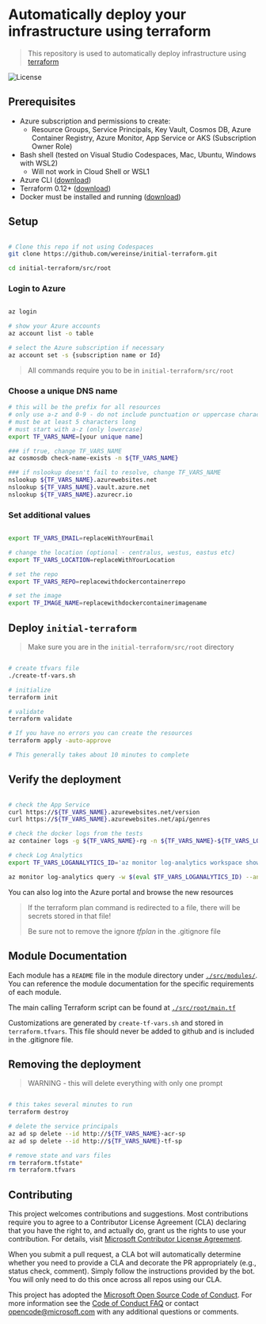 # Automatically deploy your infrastructure using terraform

> This repository is used to automatically deploy infrastructure using [terraform](https://www.hashicorp.com/products/terraform)

![License](https://img.shields.io/badge/license-MIT-green.svg)

>

## Prerequisites

- Azure subscription and permissions to create:
  - Resource Groups, Service Principals, Key Vault, Cosmos DB, Azure Container Registry, Azure Monitor, App Service or AKS (Subscription Owner Role)
- Bash shell (tested on Visual Studio Codespaces, Mac, Ubuntu, Windows with WSL2)
  - Will not work in Cloud Shell or WSL1
- Azure CLI ([download](https://docs.microsoft.com/en-us/cli/azure/install-azure-cli?view=azure-cli-latest))
- Terraform 0.12+ ([download](https://www.terraform.io/downloads.html))
- Docker must be installed and running ([download](https://docs.docker.com/get-docker/))

## Setup

```bash

# Clone this repo if not using Codespaces
git clone https://github.com/wereinse/initial-terraform.git

cd initial-terraform/src/root

```

### Login to Azure

```bash

az login

# show your Azure accounts
az account list -o table

# select the Azure subscription if necessary
az account set -s {subscription name or Id}

```

> All commands require you to be in `initial-terraform/src/root`

### Choose a unique DNS name

```bash
# this will be the prefix for all resources
# only use a-z and 0-9 - do not include punctuation or uppercase characters
# must be at least 5 characters long
# must start with a-z (only lowercase)
export TF_VARS_NAME=[your unique name]

### if true, change TF_VARS_NAME
az cosmosdb check-name-exists -n ${TF_VARS_NAME}

### if nslookup doesn't fail to resolve, change TF_VARS_NAME
nslookup ${TF_VARS_NAME}.azurewebsites.net
nslookup ${TF_VARS_NAME}.vault.azure.net
nslookup ${TF_VARS_NAME}.azurecr.io

```

### Set additional values

```bash

export TF_VARS_EMAIL=replaceWithYourEmail

# change the location (optional - centralus, westus, eastus etc)
export TF_VARS_LOCATION=replaceWithYourLocation

# set the repo 
export TF_VARS_REPO=replacewithdockercontainerrepo

# set the image 
export TF_IMAGE_NAME=replacewithdockercontainerimagename

```

## Deploy `initial-terraform`

> Make sure you are in the `initial-terraform/src/root` directory

```bash

# create tfvars file
./create-tf-vars.sh

# initialize
terraform init

# validate
terraform validate

# If you have no errors you can create the resources
terraform apply -auto-approve

# This generally takes about 10 minutes to complete

```

## Verify the deployment

```bash

# check the App Service
curl https://${TF_VARS_NAME}.azurewebsites.net/version
curl https://${TF_VARS_NAME}.azurewebsites.net/api/genres

# check the docker logs from the tests
az container logs -g ${TF_VARS_NAME}-rg -n ${TF_VARS_NAME}-${TF_VARS_LOCATION}

# check Log Analytics
export TF_VARS_LOGANALYTICS_ID='az monitor log-analytics workspace show -g ${TF_VARS_NAME}-rg -n ${TF_VARS_NAME}-logs --query customerId -o tsv'

az monitor log-analytics query -w $(eval $TF_VARS_LOGANALYTICS_ID) --analytics-query "ContainerInstanceLog_CL | sort by TimeGenerated"

```

You can also log into the Azure portal and browse the new resources

> If the terraform plan command is redirected to a file, there will be secrets stored in that file!
>
> Be sure not to remove the ignore *tfplan* in the .gitignore file
>

## Module Documentation

Each module has a `README` file in the module directory under [`./src/modules/`](./src/modules/). You can reference the module documentation for the specific requirements of each module.

The main calling Terraform script can be found at [`./src/root/main.tf`](./src/root/main.tf)

Customizations are generated by `create-tf-vars.sh` and stored in `terraform.tfvars`.  This file should never be added to github and is included in the .gitignore file.

## Removing the deployment

>
> WARNING - this will delete everything with only one prompt
>

```bash

# this takes several minutes to run
terraform destroy

# delete the service principals
az ad sp delete --id http://${TF_VARS_NAME}-acr-sp
az ad sp delete --id http://${TF_VARS_NAME}-tf-sp

# remove state and vars files
rm terraform.tfstate*
rm terraform.tfvars

```

## Contributing

This project welcomes contributions and suggestions. Most contributions require you to agree to a Contributor License Agreement (CLA) declaring that you have the right to, and actually do, grant us the rights to use your contribution. For details, visit [Microsoft Contributor License Agreement](https://cla.opensource.microsoft.com).

When you submit a pull request, a CLA bot will automatically determine whether you need to provide a CLA and decorate the PR appropriately (e.g., status check, comment). Simply follow the instructions provided by the bot. You will only need to do this once across all repos using our CLA.

This project has adopted the [Microsoft Open Source Code of Conduct](https://opensource.microsoft.com/codeofconduct/). For more information see the [Code of Conduct FAQ](https://opensource.microsoft.com/codeofconduct/faq/) or contact [opencode@microsoft.com](mailto:opencode@microsoft.com) with any additional questions or comments.
